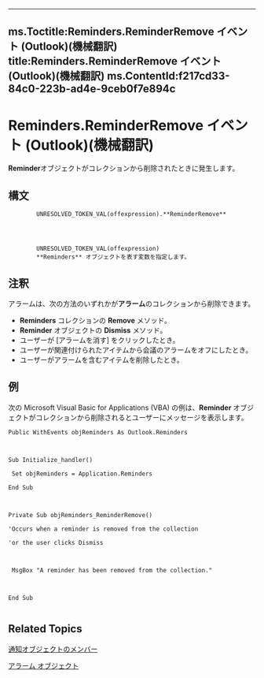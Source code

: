 

---
ms.Toctitle:Reminders.ReminderRemove イベント (Outlook)(機械翻訳)
title:Reminders.ReminderRemove イベント (Outlook)(機械翻訳)
ms.ContentId:f217cd33-84c0-223b-ad4e-9ceb0f7e894c
---
# Reminders.ReminderRemove イベント (Outlook)(機械翻訳)




**Reminder**オブジェクトがコレクションから削除されたときに発生します。

## 構文

            UNRESOLVED_TOKEN_VAL(offexpression).**ReminderRemove**




            UNRESOLVED_TOKEN_VAL(offexpression)
            **Reminders** オブジェクトを表す変数を指定します。



## 注釈
アラームは、次の方法のいずれかが**アラーム**のコレクションから削除できます。

- **Reminders** コレクションの **Remove** メソッド。
- **Reminder** オブジェクトの **Dismiss** メソッド。
- ユーザーが [アラームを消す] をクリックしたとき。
- ユーザーが関連付けられたアイテムから会議のアラームをオフにしたとき。
- ユーザーがアラームを含むアイテムを削除したとき。




## 例
次の Microsoft Visual Basic for Applications (VBA) の例は、**Reminder** オブジェクトがコレクションから削除されるとユーザーにメッセージを表示します。

```vba
Public WithEvents objReminders As Outlook.Reminders 
 
 
 
Sub Initialize_handler() 
 
 Set objReminders = Application.Reminders 
 
End Sub 
 
 
 
Private Sub objReminders_ReminderRemove() 
 
'Occurs when a reminder is removed from the collection 
 
'or the user clicks Dismiss 
 
 
 
 MsgBox "A reminder has been removed from the collection." 
 
 
 
End Sub 
 

```




## Related Topics

[通知オブジェクトのメンバー](f430b84a-2a9f-f7c1-b041-89a3d00deab6.md)

[アラーム オブジェクト](66b94251-7fe4-886b-7c29-7feac4440dee.md)





